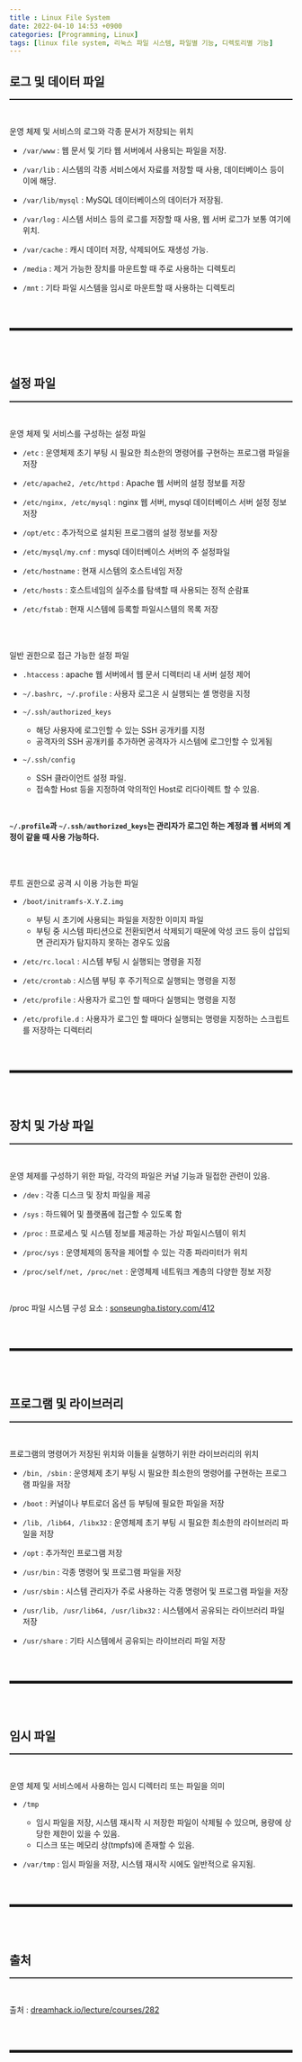 ```yaml
---
title : Linux File System
date: 2022-04-10 14:53 +0900
categories: [Programming, Linux]
tags: [linux file system, 리눅스 파일 시스템, 파일별 기능, 디렉토리별 기능]
---
```


## 로그 및 데이터 파일
<hr style="border-top: 1px solid;"><br>

운영 체제 및 서비스의 로그와 각종 문서가 저장되는 위치

+ ```/var/www``` : 웹 문서 및 기타 웹 서버에서 사용되는 파일을 저장.

+ ```/var/lib``` : 시스템의 각종 서비스에서 자료를 저장할 때 사용, 데이터베이스 등이 이에 해당.

+ ```/var/lib/mysql``` : MySQL 데이터베이스의 데이터가 저장됨.

+ ```/var/log``` : 시스템 서비스 등의 로그를 저장할 때 사용, 웹 서버 로그가 보통 여기에 위치.

+ ```/var/cache``` : 캐시 데이터 저장, 삭제되어도 재생성 가능.

+ ```/media``` : 제거 가능한 장치를 마운트할 때 주로 사용하는 디렉토리

+ ```/mnt``` : 기타 파일 시스템을 임시로 마운트할 때 사용하는 디렉토리

<br><br>
<hr style="border: 2px solid;">
<br><br>

## 설정 파일
<hr style="border-top: 1px solid;"><br>

운영 체제 및 서비스를 구성하는 설정 파일

+ ```/etc``` : 운영체제 초기 부팅 시 필요한 최소한의 명령어를 구현하는 프로그램 파일을 저장

+ ```/etc/apache2, /etc/httpd``` : Apache 웹 서버의 설정 정보를 저장

+ ```/etc/nginx, /etc/mysql``` : nginx 웹 서버, mysql 데이터베이스 서버 설정 정보 저장

+ ```/opt/etc``` : 추가적으로 설치된 프로그램의 설정 정보를 저장

+ ```/etc/mysql/my.cnf``` : mysql 데이터베이스 서버의 주 설정파일

+ ```/etc/hostname``` : 현재 시스템의 호스트네임 저장

+ ```/etc/hosts``` : 호스트네임의 실주소를 탐색할 때 사용되는 정적 순람표

+ ```/etc/fstab``` : 현재 시스템에 등록할 파일시스템의 목록 저장

<br><br>

일반 권한으로 접근 가능한 설정 파일

+ ```.htaccess``` : apache 웹 서버에서 웹 문서 디렉터리 내 서버 설정 제어

+ ```~/.bashrc, ~/.profile``` : 사용자 로그온 시 실행되는 셸 명령을 지정

+ ```~/.ssh/authorized_keys``` 
  + 해당 사용자에 로그인할 수 있는 SSH 공개키를 지정
  + 공격자의 SSH 공개키를 추가하면 공격자가 시스템에 로그인할 수 있게됨

+ ```~/.ssh/config```
  + SSH 클라이언트 설정 파일. 
  + 접속할 Host 등을 지정하여 악의적인 Host로 리다이렉트 할 수 있음. 

<br>

**```~/.profile```과 ```~/.ssh/authorized_keys```는 관리자가 로그인 하는 계정과 웹 서버의 계정이 같을 때 사용 가능하다.**

<br><br>

루트 권한으로 공격 시 이용 가능한 파일

+ ```/boot/initramfs-X.Y.Z.img```
  + 부팅 시 초기에 사용되는 파일을 저장한 이미지 파일
  + 부팅 중 시스템 파티션으로 전환되면서 삭제되기 때문에 악성 코드 등이 삽입되면 관리자가 탐지하지 못하는 경우도 있음

+ ```/etc/rc.local``` : 시스템 부팅 시 실행되는 명령을 지정

+ ```/etc/crontab``` : 시스템 부팅 후 주기적으로 실행되는 명령을 지정

+ ```/etc/profile``` : 사용자가 로그인 할 때마다 실행되는 명령을 지정

+ ```/etc/profile.d``` : 사용자가 로그인 할 때마다 실행되는 명령을 지정하는 스크립트를 저장하는 디렉터리

<br><br>
<hr style="border: 2px solid;">
<br><br>

## 장치 및 가상 파일
<hr style="border-top: 1px solid;"><br>

운영 체제를 구성하기 위한 파일, 각각의 파일은 커널 기능과 밀접한 관련이 있음.

+ ```/dev``` : 각종 디스크 및 장치 파일을 제공

+ ```/sys``` : 하드웨어 및 플랫폼에 접근할 수 있도록 함

+ ```/proc``` : 프로세스 및 시스템 정보를 제공하는 가상 파일시스템이 위치

+ ```/proc/sys``` : 운영체제의 동작을 제어할 수 있는 각종 파라미터가 위치

+ ```/proc/self/net, /proc/net``` : 운영체제 네트워크 계층의 다양한 정보 저장

<br>

/proc 파일 시스템 구성 요소
: <a href="https://sonseungha.tistory.com/412" target="_blank">sonseungha.tistory.com/412</a>

<br><br>
<hr style="border: 2px solid;">
<br><br>

## 프로그램 및 라이브러리
<hr style="border-top: 1px solid;"><br>

프로그램의 명령어가 저장된 위치와 이들을 실행하기 위한 라이브러리의 위치

+ ```/bin, /sbin``` : 운영체제 초기 부팅 시 필요한 최소한의 명령어를 구현하는 프로그램 파일을 저장

+ ```/boot``` : 커널이나 부트로더 옵션 등 부팅에 필요한 파일을 저장

+ ```/lib, /lib64, /libx32``` : 운영체제 초기 부팅 시 필요한 최소한의 라이브러리 파일을 저장

+ ```/opt``` : 추가적인 프로그램 저장

+ ```/usr/bin``` : 각종 명령어 및 프로그램 파일을 저장

+ ```/usr/sbin``` : 시스템 관리자가 주로 사용하는 각종 명령어 및 프로그램 파일을 저장

+ ```/usr/lib, /usr/lib64, /usr/libx32``` : 시스템에서 공유되는 라이브러리 파일 저장

+ ```/usr/share``` : 기타 시스템에서 공유되는 라이브러리 파일 저장

<br><br>
<hr style="border: 2px solid;">
<br><br>

## 임시 파일
<hr style="border-top: 1px solid;"><br>

운영 체제 및 서비스에서 사용하는 임시 디렉터리 또는 파일을 의미

+ ```/tmp```
  + 임시 파일을 저장, 시스템 재시작 시 저장한 파일이 삭제될 수 있으며, 용량에 상당한 제한이 있을 수 있음. 
  + 디스크 또는 메모리 상(tmpfs)에 존재할 수 있음. 

+ ```/var/tmp``` : 임시 파일을 저장, 시스템 재시작 시에도 일반적으로 유지됨.

<br><br>
<hr style="border: 2px solid;">
<br><br>

## 출처
<hr style="border-top: 1px solid;"><br>

출처 
: <a href="https://dreamhack.io/lecture/courses/282" target="_blank">dreamhack.io/lecture/courses/282</a>

<br><br>
<hr style="border: 2px solid;">
<br><br>
